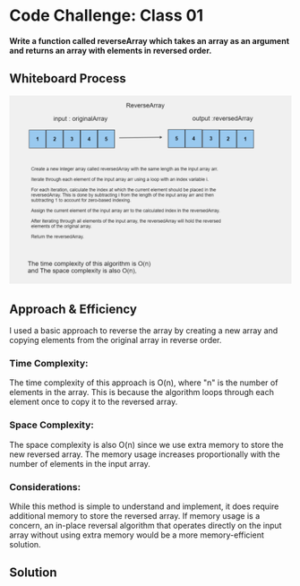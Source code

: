 # Code Challenge: Class 01
#### Write a function called reverseArray which takes an array as an argument and returns an array with elements in reversed order. 
## Whiteboard Process
![ArrayReverse Algorithm](arrayreverse.png)

## Approach & Efficiency
I used a basic approach to reverse the array by creating a new array and copying elements from the original array in reverse order.

### Time Complexity:
The time complexity of this approach is O(n), where "n" is the number of elements in the array. This is because the algorithm loops through each element once to copy it to the reversed array.

### Space Complexity:
The space complexity is also O(n) since we use extra memory to store the new reversed array. The memory usage increases proportionally with the number of elements in the input array.

### Considerations:
While this method is simple to understand and implement, it does require additional memory to store the reversed array. If memory usage is a concern, an in-place reversal algorithm that operates directly on the input array without using extra memory would be a more memory-efficient solution.

## Solution
